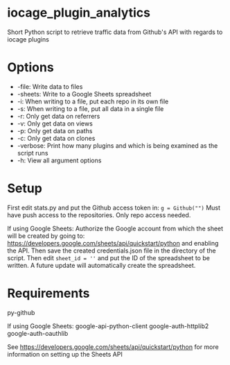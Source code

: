 # iocage_plugin_analytics
Short Python script to retrieve traffic data from Github's API with regards to iocage plugins

# Options
* -file: Write data to files
* -sheets: Write to a Google Sheets spreadsheet
* -i: When writing to a file, put each repo in its own file
* -s: When writing to a file, put all data in a single file
* -r: Only get data on referrers
* -v: Only get data on views
* -p: Only get data on paths
* -c: Only get data on clones
* -verbose: Print how many plugins and which is being examined as the script runs
* -h: View all argument options

# Setup
First edit stats.py and put the Github access token in:
`g = Github("")`
Must have push access to the repositories. Only repo access needed.

If using Google Sheets:
Authorize the Google account from which the sheet will be created by going to:
https://developers.google.com/sheets/api/quickstart/python
and enabling the API. Then save the created credentials.json file in the directory of the script.
Then edit
`sheet_id = ''`
and put the ID of the spreadsheet to be written. A future update will automatically create the spreadsheet.

# Requirements
py-github

If using Google Sheets:
google-api-python-client
google-auth-httplib2
google-auth-oauthlib

See https://developers.google.com/sheets/api/quickstart/python for more information on setting up the Sheets API

